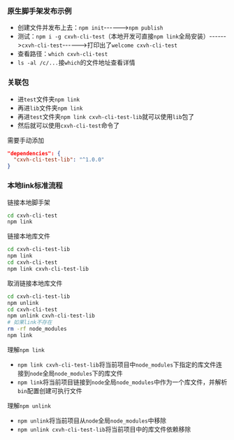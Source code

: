 ### 原生脚手架发布示例
- 创建文件并发布上去：`npm init`------>`npm publish`
- 测试：`npm i -g cxvh-cli-test`（本地开发可直接`npm link`全局安装）------>`cxvh-cli-test`------>打印出了`welcome cxvh-cli-test`
- 查看路径：`which cxvh-cli-test`
- `ls -al /c/...`接`which`的文件地址查看详情

### 关联包
- 进`test`文件夹`npm link`
- 再进`lib`文件夹`npm link`
- 再进`test`文件夹`npm link cxvh-cli-test-lib`就可以使用`lib`包了
- 然后就可以使用`cxvh-cli-test`命令了

需要手动添加
```json
"dependencies": {
  "cxvh-cli-test-lib": "^1.0.0"
}
```

### 本地link标准流程
链接本地脚手架
```sh
cd cxvh-cli-test
npm link
```
链接本地库文件
```sh
cd cxvh-cli-test-lib
npm link
cd cxvh-cli-test
npm link cxvh-cli-test-lib
```
取消链接本地库文件
```sh
cd cxvh-cli-test-lib
npm unlink
cd cxvh-cli-test
npm unlink cxvh-cli-test-lib
# 如果link不存在
rm -rf node_modules
npm link
```
理解`npm link`
- `npm link cxvh-cli-test-lib`将当前项目中`node_modules`下指定的库文件连接到`node`全局`node_modules`下的库文件
- `npm link`将当前项目链接到`node`全局`node_modules`中作为一个库文件，并解析`bin`配置创建可执行文件

理解`npm unlink`
- `npm unlink`将当前项目从`node`全局`node_modules`中移除
- `npm unlink cxvh-cli-test-lib`将当前项目中的库文件依赖移除